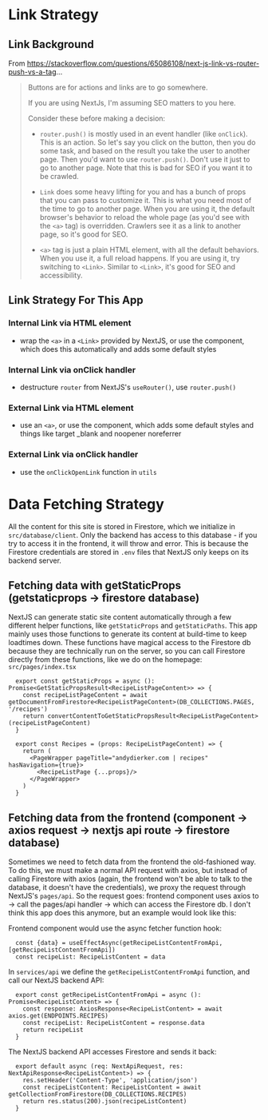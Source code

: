 # Link Strategy

## Link Background

From https://stackoverflow.com/questions/65086108/next-js-link-vs-router-push-vs-a-tag...

> Buttons are for actions and links are to go somewhere.
>
> If you are using NextJs, I'm assuming SEO matters to you here.
>
> Consider these before making a decision:
>
> - `router.push()` is mostly used in an event handler (like `onClick`). This is an action. So let's say you click on the button, then you do some task, and based on the result you take the user to another page. Then you'd want to use `router.push()`. Don't use it just to go to another page. Note that this is bad for SEO if you want it to be crawled.
>
> - `Link` does some heavy lifting for you and has a bunch of props that you can pass to customize it. This is what you need most of the time to go to another page. When you are using it, the default browser's behavior to reload the whole page (as you'd see with the `<a>` tag) is overridden. Crawlers see it as a link to another page, so it's good for SEO.
>
> - `<a>` tag is just a plain HTML element, with all the default behaviors. When you use it, a full reload happens. If you are using it, try switching to `<Link>`. Similar to `<Link>`, it's good for SEO and accessibility.

## Link Strategy For This App

### Internal Link via HTML element

- wrap the `<a>` in a `<Link>` provided by NextJS, or use the <InternalLink> component, which does this automatically and adds some default styles

### Internal Link via onClick handler

- destructure `router` from NextJS's `useRouter()`, use `router.push()`

### External Link via HTML element

- use an `<a>`, or use the <ExternalLink> component, which adds some default styles and things like target \_blank and noopener noreferrer

### External Link via onClick handler

- use the `onClickOpenLink` function in `utils`

# Data Fetching Strategy

All the content for this site is stored in Firestore, which we initialize in `src/database/client`. Only the backend has access to this database - if you try to access it in the frontend, it will throw and error. This is because the Firestore credentials are stored in `.env` files that NextJS only keeps on its backend server.

## Fetching data with getStaticProps (getstaticprops -> firestore database)

NextJS can generate static site content automatically through a few different helper functions, like `getStaticProps` and `getStaticPaths`. This app mainly uses those functions to generate its content at build-time to keep loadtimes down. These functions have magical access to the Firestore db because they are technically run on the server, so you can call Firestore directly from these functions, like we do on the homepage: `src/pages/index.tsx`

```
  export const getStaticProps = async (): Promise<GetStaticPropsResult<RecipeListPageContent>> => {
    const recipeListPageContent = await getDocumentFromFirestore<RecipeListPageContent>(DB_COLLECTIONS.PAGES, '/recipes')
    return convertContentToGetStaticPropsResult<RecipeListPageContent>(recipeListPageContent)
  }

  export const Recipes = (props: RecipeListPageContent) => {
    return (
      <PageWrapper pageTitle="andydierker.com | recipes" hasNavigation={true}>
        <RecipeListPage {...props}/>
      </PageWrapper>
    )
  }
```

## Fetching data from the frontend (component -> axios request -> nextjs api route -> firestore database)

Sometimes we need to fetch data from the frontend the old-fashioned way. To do this, we must make a normal API request with axios, but instead of calling Firestore with axios (again, the frontend won't be able to talk to the database, it doesn't have the credentials), we proxy the request through NextJS's `pages/api`. So the request goes: frontend component uses axios to -> call the pages/api handler -> which can access the Firestore db. I don't think this app does this anymore, but an example would look like this:

Frontend component would use the async fetcher function hook:

```
  const {data} = useEffectAsync(getRecipeListContentFromApi, [getRecipeListContentFromApi])
  const recipeList: RecipeListContent = data
```

In `services/api` we define the `getRecipeListContentFromApi` function, and call our NextJS backend API:

```
  export const getRecipeListContentFromApi = async (): Promise<RecipeListContent> => {
    const response: AxiosResponse<RecipeListContent> = await axios.get(ENDPOINTS.RECIPES)
    const recipeList: RecipeListContent = response.data
    return recipeList
  }
```

The NextJS backend API accesses Firestore and sends it back:

```
  export default async (req: NextApiRequest, res: NextApiResponse<RecipeListContent>) => {
    res.setHeader('Content-Type', 'application/json')
    const recipeListContent: RecipeListContent = await getCollectionFromFirestore(DB_COLLECTIONS.RECIPES)
    return res.status(200).json(recipeListContent)
  }
```
